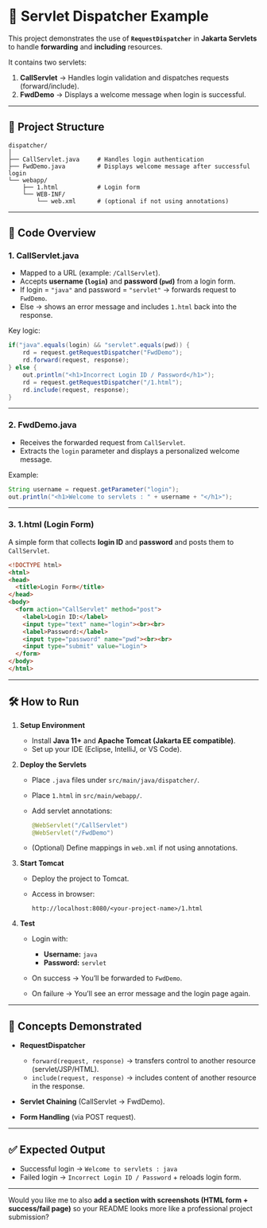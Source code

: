 

# 📘 Servlet Dispatcher Example

This project demonstrates the use of **`RequestDispatcher`** in **Jakarta Servlets** to handle **forwarding** and **including** resources.

It contains two servlets:

1. **CallServlet** → Handles login validation and dispatches requests (forward/include).
2. **FwdDemo** → Displays a welcome message when login is successful.

---

## 🚀 Project Structure

```
dispatcher/
│
├── CallServlet.java     # Handles login authentication
├── FwdDemo.java         # Displays welcome message after successful login
└── webapp/
    ├── 1.html           # Login form
    └── WEB-INF/
        └── web.xml      # (optional if not using annotations)
```

---

## 📂 Code Overview

### 1. **CallServlet.java**

* Mapped to a URL (example: `/CallServlet`).
* Accepts **username (`login`)** and **password (`pwd`)** from a login form.
* If login = `"java"` and password = `"servlet"` → forwards request to `FwdDemo`.
* Else → shows an error message and includes `1.html` back into the response.

Key logic:

```java
if("java".equals(login) && "servlet".equals(pwd)) {
    rd = request.getRequestDispatcher("FwdDemo");
    rd.forward(request, response);
} else {
    out.println("<h1>Incorrect Login ID / Password</h1>");
    rd = request.getRequestDispatcher("/1.html");
    rd.include(request, response);
}
```

---

### 2. **FwdDemo.java**

* Receives the forwarded request from `CallServlet`.
* Extracts the `login` parameter and displays a personalized welcome message.

Example:

```java
String username = request.getParameter("login");
out.println("<h1>Welcome to servlets : " + username + "</h1>");
```

---

### 3. **1.html** (Login Form)

A simple form that collects **login ID** and **password** and posts them to `CallServlet`.

```html
<!DOCTYPE html>
<html>
<head>
  <title>Login Form</title>
</head>
<body>
  <form action="CallServlet" method="post">
    <label>Login ID:</label>
    <input type="text" name="login"><br><br>
    <label>Password:</label>
    <input type="password" name="pwd"><br><br>
    <input type="submit" value="Login">
  </form>
</body>
</html>
```

---

## 🛠️ How to Run

1. **Setup Environment**

   * Install **Java 11+** and **Apache Tomcat (Jakarta EE compatible)**.
   * Set up your IDE (Eclipse, IntelliJ, or VS Code).

2. **Deploy the Servlets**

   * Place `.java` files under `src/main/java/dispatcher/`.
   * Place `1.html` in `src/main/webapp/`.
   * Add servlet annotations:

     ```java
     @WebServlet("/CallServlet")
     @WebServlet("/FwdDemo")
     ```
   * (Optional) Define mappings in `web.xml` if not using annotations.

3. **Start Tomcat**

   * Deploy the project to Tomcat.
   * Access in browser:

     ```
     http://localhost:8080/<your-project-name>/1.html
     ```

4. **Test**

   * Login with:

     * **Username:** `java`
     * **Password:** `servlet`
   * On success → You’ll be forwarded to `FwdDemo`.
   * On failure → You’ll see an error message and the login page again.

---

## 📖 Concepts Demonstrated

* **RequestDispatcher**

  * `forward(request, response)` → transfers control to another resource (servlet/JSP/HTML).
  * `include(request, response)` → includes content of another resource in the response.

* **Servlet Chaining** (CallServlet → FwdDemo).

* **Form Handling** (via POST request).

---

## ✅ Expected Output

* Successful login → `Welcome to servlets : java`
* Failed login → `Incorrect Login ID / Password` + reloads login form.

---

Would you like me to also **add a section with screenshots (HTML form + success/fail page)** so your README looks more like a professional project submission?
